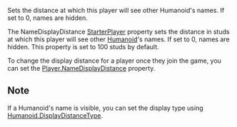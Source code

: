 Sets the distance at which this player will see other Humanoid's names. If set to 0, names are hidden.

The NameDisplayDistance [StarterPlayer](https://developer.roblox.com/en-us/api-reference/class/StarterPlayer) property sets the distance in studs at which this player will see other [Humanoid](https://developer.roblox.com/en-us/api-reference/class/Humanoid)'s names. If set to 0, names are hidden. This property is set to 100 studs by default.

To change the display distance for a player once they join the game, you can set the [Player.NameDisplayDistance](https://developer.roblox.com/en-us/api-reference/property/Player/NameDisplayDistance) property.

Note
----

If a Humanoid's name is visible, you can set the display type using [Humanoid.DisplayDistanceType](https://developer.roblox.com/en-us/api-reference/property/Humanoid/DisplayDistanceType).